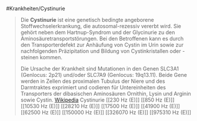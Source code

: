 #Krankheiten/Cystinurie
> Die **Cystinurie** ist eine genetisch bedingte angeborene Stoffwechselerkrankung, die autosomal-rezessiv vererbt wird. Sie gehört neben dem Hartnup-Syndrom und der Glycinurie zu den Aminosäuretransportstörungen. Bei den Betroffenen kann es durch den Transporterdefekt zur Anhäufung von Cystin im Urin sowie zur nachfolgenden Präzipitation und Bildung von Cystinkristallen oder -steinen kommen.
>
> Die Ursache der Krankheit sind Mutationen in den Genen SLC3A1 (Genlocus: 2p21) und/oder SLC7A9 (Genlocus: 19q13.11). Beide Gene werden in Zellen des proximalen Tubulus der Niere und des Darmtraktes exprimiert und codieren für Untereinheiten des Transporters der dibasischen Aminosäuren Ornithin, Lysin und Arginin sowie Cystin.
> [Wikipedia](https://de.wikipedia.org/wiki/Cystinurie)
Cystinurie
[[230 Hz (E)]]
[[850 Hz (E)]]
[[10530 Hz (E)]]
[[28210 Hz (E)]]
[[17500 Hz (E)]]
[[41900 Hz (E)]]
[[62500 Hz (E)]]
[[150000 Hz (E)]]
[[326070 Hz (E)]]
[[975310 Hz (E)]]